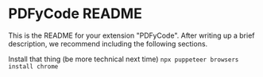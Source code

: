 # PDFyCode README

This is the README for your extension "PDFyCode". After writing up a brief description, we recommend including the following sections.

Install that thing (be more technical next time)
`npx puppeteer browsers install chrome`